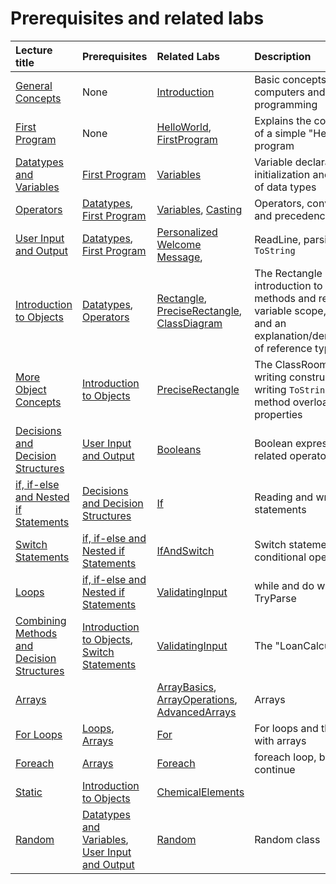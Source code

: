 # Prerequisites and related labs

<!-- Add descriptions of all lectures here, we might want to put this in a standalone markdown file then it can be included in other documents? -->

| Lecture title | Prerequisites | Related Labs | Description |
| :----------   | :----------   | :----------  | :---------- |
| [General Concepts](/lectures/010_general_concepts) | None | [Introduction](/labs/Introduction) | Basic concepts about computers and programming |
| [First Program](/lectures/020_first_program) | None | [HelloWorld](/labs/HelloWorld), [FirstProgram](/labs/FirstProgram) | Explains the components of a simple "Hello World" program |
| [Datatypes and Variables](/lectures/030_datatypes_and_variables) | [First Program](/lectures/020_first_program) | [Variables](/labs/Variables) | Variable declaration and initialization and overview of data types |
| [Operators](/lectures/040_operators) |  [Datatypes](/lectures/030_datatypes_and_variables), [First Program](/lectures/020_first_program) | [Variables](/labs/Variables), [Casting](/labs/Casting) | Operators, conversions, and precedence |
| [User Input and Output](/lectures/050_reading_and_displaying) | [Datatypes](/lectures/030_datatypes_and_variables), [First Program](/lectures/020_first_program) | [Personalized Welcome Message](/labs/UserInput),  | ReadLine, parsing, and `ToString` |
| [Introduction to Objects](/lectures/060_object_oriented_intro) | [Datatypes](/lectures/030_datatypes_and_variables), [Operators](/lectures/040_operators) | [Rectangle](/labs/Rectangle), [PreciseRectangle](/labs/PreciseRectangle), [ClassDiagram](/labs/ClassDiagram) | The Rectangle class, introduction to UML, methods and return types, variable scope, constants, and an explanation/demonstration of reference types |
| [More Object Concepts](/lectures/070_object_oriented_contd) | [Introduction to Objects](/lectures/060_object_oriented_intro) | [PreciseRectangle](/labs/PreciseRectangle) | The ClassRoom class, writing constructors, writing `ToString` methods, method overloading, and properties |
| [Decisions and Decision Structures](/lectures/080_decisions_booleans_and_comparisons) | [User Input and Output](/lectures/050_reading_and_displaying) | [Booleans](/labs/Booleans) | Boolean expressions and related operators |
| [if, if-else and Nested if Statements](/lectures/090_if) | [Decisions and Decision Structures](/lectures/080_decisions_booleans_and_comparisons) | [If](/labs/If) | Reading and writing if statements |
| [Switch Statements](/lectures/100_switch) | [if, if-else and Nested if Statements](/lectures/090_if) | [IfAndSwitch](/labs/IfAndSwitch) | Switch statement and the conditional operator |
| [Loops](/lectures/110_while_loops_and_vocabulary) | [if, if-else and Nested if Statements](/lectures/090_if) | [ValidatingInput](/labs/ValidatingInput) | while and do while loops; TryParse |
| [Combining Methods and Decision Structures](/lectures/130_combining_decision_and_classes) | [Introduction to Objects](/lectures/060_object_oriented_intro), [Switch Statements](/lectures/100_switch) | [ValidatingInput](/labs/ValidatingInput) | The "LoanCalculator" ... |
| [Arrays](/lectures/140_arrays) | | [ArrayBasics](/labs/ArrayBasics), [ArrayOperations](/labs/ArrayOperations), [AdvancedArrays](/labs/AdvancedArrays) | Arrays |
| [For Loops](/lectures/150_for_loops) | [Loops](/lectures/110_while_loops_and_vocabulary), [Arrays](/lectures/140_arrays) | [For](/labs/For) | For loops and their use with arrays |
| [Foreach](/lectures/160_foreach) | [Arrays](/lectures/140_arrays) | [Foreach](/labs/Foreach) | foreach loop, break, and continue |
| [Static](/lectures/170_static_elements) | [Introduction to Objects](/lectures/060_object_oriented_intro) | [ChemicalElements](/labs/ChemicalElements) | |
| [Random](/lectures/180_random) | [Datatypes and Variables](/lectures/030_datatypes_and_variables), [User Input and Output](/lectures/050_reading_and_displaying) | [Random](/labs/Random) | Random class |
